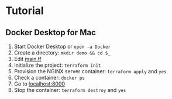 # Tutorial

## Docker Desktop for Mac

1. Start Docker Desktop or `open -a Docker`
1. Create a directory: `mkdir demo && cd $_`
1. Edit [main.tf](../demo/main.tf)
1. Initialize the project: `terraform init`
1. Provision the NGINX server container: `terraform apply` and `yes`
1. Check a container: `docker ps`
1. Go to [localhost:8000](http://localhost:8000)
1. Stop the container: `terraform destroy` and `yes`
